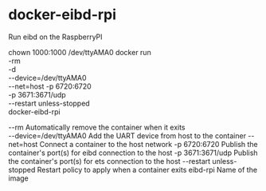 # docker-eibd-rpi
Run eibd on the RaspberryPI

chown 1000:1000 /dev/ttyAMA0
docker run \
	-rm \
	-d \
	--device=/dev/ttyAMA0 \
	--net=host
	-p 6720:6720 \
	-p 3671:3671/udp \
	--restart unless-stopped \
	docker-eibd-rpi

--rm                        Automatically remove the container when it exits	
--device=/dev/ttyAMA0		Add the UART device from host to the container
--net=host					Connect a container to the host network
-p 6720:6720				Publish the container's port(s) for eibd connection to the host
-p 3671:3671/udp			Publish the container's port(s) for ets connection to the host
--restart unless-stopped	Restart policy to apply when a container exits
eibd-rpi					Name of the image
